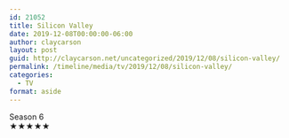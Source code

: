 ```yaml
---
id: 21052
title: Silicon Valley
date: 2019-12-08T00:00:00-06:00
author: claycarson
layout: post
guid: http://claycarson.net/uncategorized/2019/12/08/silicon-valley/
permalink: /timeline/media/tv/2019/12/08/silicon-valley/
categories:
  - TV
format: aside
---
```

<div class="media-details">Season 6</div>

<div class="media-creator"></div>

<div class="media-rating">★★★★★</div>